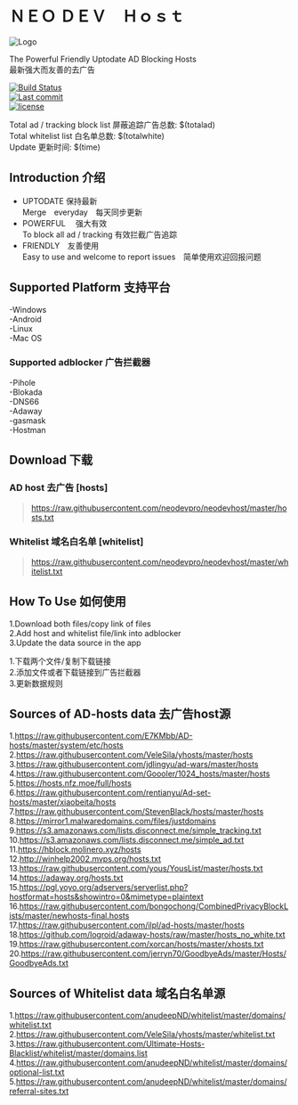 # ＮＥＯ ＤＥＶ　Ｈｏｓｔ

![Logo](https://raw.githubusercontent.com/neodevpro/neodevhost/master/logo.png)


The Powerful Friendly Uptodate AD Blocking Hosts<br/>
最新强大而友善的去广告<br/>

[![Build Status](https://img.shields.io/github/workflow/status/neodevpro/neodevhost/CI/master)](https://github.com/neodevpro/neodevhost/actions?workflow=CI)<br/>
[![Last commit](https://img.shields.io/github/last-commit/neodevpro/neodevhost.svg)](https://github.com/neodevpro/neodevhost/commit/master)<br/>
[![license](https://img.shields.io/github/license/neodevpro/neodevhost.svg)](https://github.com/neodevpro/neodevhost/blob/master/LICENSE)

Total ad / tracking block list 屏蔽追踪广告总数: $(totalad)<br/>
Total whitelist list 白名单总数: $(totalwhite) <br/>
Update 更新时间: $(time) <br/>

## Introduction 介绍

- UPTODATE 保持最新<br/>
  Merge　everyday　每天同步更新
- POWERFUL　 强大有效<br/>
  To block all ad / tracking  有效拦截广告追踪　
- FRIENDLY　友善使用<br/>
   Easy to use and welcome to report issues　简单使用欢迎回报问题
   
## Supported Platform 支持平台
-Windows<br/>
-Android<br/>
-Linux<br/>
-Mac OS<br/>

### Supported adblocker 广告拦截器
-Pihole<br/>
-Blokada<br/>
-DNS66<br/>
-Adaway<br/>
-gasmask<br/>
-Hostman<br/>

## Download 下载 

### AD host 去广告 [hosts]
> https://raw.githubusercontent.com/neodevpro/neodevhost/master/hosts.txt

### Whitelist 域名白名单 [whitelist]
> https://raw.githubusercontent.com/neodevpro/neodevhost/master/whitelist.txt

## How To Use 如何使用
1.Download both files/copy link of files<br/>
2.Add host and whitelist file/link into adblocker<br/>
3.Update the data source in the app<br/>

1.下载两个文件/复制下载链接<br/>
2.添加文件或者下载链接到广告拦截器<br/>
3.更新数据规则<br/>


## Sources of AD-hosts data 去广告host源
1.https://raw.githubusercontent.com/E7KMbb/AD-hosts/master/system/etc/hosts<br/>
2.https://raw.githubusercontent.com/VeleSila/yhosts/master/hosts<br/>
3.https://raw.githubusercontent.com/jdlingyu/ad-wars/master/hosts<br/>
4.https://raw.githubusercontent.com/Goooler/1024_hosts/master/hosts<br/>
5.https://hosts.nfz.moe/full/hosts<br/>
6.https://raw.githubusercontent.com/rentianyu/Ad-set-hosts/master/xiaobeita/hosts<br/>
7.https://raw.githubusercontent.com/StevenBlack/hosts/master/hosts<br/>
8.https://mirror1.malwaredomains.com/files/justdomains <br/>
9.https://s3.amazonaws.com/lists.disconnect.me/simple_tracking.txt<br/>
10.https://s3.amazonaws.com/lists.disconnect.me/simple_ad.txt<br/>
11.https://hblock.molinero.xyz/hosts<br/>
12.http://winhelp2002.mvps.org/hosts.txt<br/>
13.https://raw.githubusercontent.com/yous/YousList/master/hosts.txt<br/>
14.https://adaway.org/hosts.txt<br/>
15.https://pgl.yoyo.org/adservers/serverlist.php?hostformat=hosts&showintro=0&mimetype=plaintext<br/>
16.https://raw.githubusercontent.com/bongochong/CombinedPrivacyBlockLists/master/newhosts-final.hosts<br/>
17.https://raw.githubusercontent.com/ilpl/ad-hosts/master/hosts<br/>
18.https://github.com/logroid/adaway-hosts/raw/master/hosts_no_white.txt<br/>
19.https://raw.githubusercontent.com/xorcan/hosts/master/xhosts.txt<br/>
20.https://raw.githubusercontent.com/jerryn70/GoodbyeAds/master/Hosts/GoodbyeAds.txt<br/>

## Sources of Whitelist data 域名白名单源
1.https://raw.githubusercontent.com/anudeepND/whitelist/master/domains/whitelist.txt<br/>
2.https://raw.githubusercontent.com/VeleSila/yhosts/master/whitelist.txt<br/>
3.https://raw.githubusercontent.com/Ultimate-Hosts-Blacklist/whitelist/master/domains.list<br/>
4.https://raw.githubusercontent.com/anudeepND/whitelist/master/domains/optional-list.txt<br/>
5.https://raw.githubusercontent.com/anudeepND/whitelist/master/domains/referral-sites.txt<br/>
